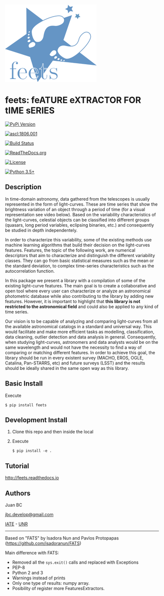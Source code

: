![feets](res/logo_medium.png)

feets: feATURE eXTRACTOR FOR tIME sERIES
========================================

[![PyPi Version](https://badge.fury.io/py/feets.svg)](https://badge.fury.io/py/feets)

[![ascl:1806.001](https://img.shields.io/badge/ascl-1806.001-blue.svg?colorB=262255)](http://ascl.net/1806.001)

[![Build Status](https://travis-ci.org/quatrope/feets.svg?branch=master)](https://travis-ci.org/quatrope/feets)

[![ReadTheDocs.org](https://img.shields.io/badge/docs-passing-brightgreen.svg)](http://feets.readthedocs.io)

[![License](https://img.shields.io/badge/License-MIT-blue.svg)](https://tldrlegal.com/license/mit-license)

[![Python 3.5+](https://img.shields.io/badge/python-3.5+-blue.svg)](https://badge.fury.io/py/feets)

Description
-----------

In time-domain astronomy, data gathered from the telescopes is usually
represented in the form of light-curves. These are time series that show
the brightness variation of an object through a period of time (for a
visual representation see video below). Based on the variability
characteristics of the light-curves, celestial objects can be classified
into different groups (quasars, long period variables, eclipsing
binaries, etc.) and consequently be studied in depth independentely.

In order to characterize this variability, some of the existing methods
use machine learning algorithms that build their decision on the
light-curves features. Features, the topic of the following work, are
numerical descriptors that aim to characterize and distinguish the
different variability classes. They can go from basic statistical
measures such as the mean or the standard deviation, to complex
time-series characteristics such as the autocorrelation function.

In this package we present a library with a compilation of some of the
existing light-curve features. The main goal is to create a
collaborative and open tool where every user can characterize or analyze
an astronomical photometric database while also contributing to the
library by adding new features. However, it is important to highlight
that **this library is not** **restricted to the astronomical field**
and could also be applied to any kind of time series.

Our vision is to be capable of analyzing and comparing light-curves from
all the available astronomical catalogs in a standard and universal way.
This would facilitate and make more efficient tasks as modelling,
classification, data cleaning, outlier detection and data analysis in
general. Consequently, when studying light-curves, astronomers and data
analysts would be on the same wavelength and would not have the
necessity to find a way of comparing or matching different features. In
order to achieve this goal, the library should be run in every existent
survey (MACHO, EROS, OGLE, Catalina, Pan-STARRS, etc) and future surveys
(LSST) and the results should be ideally shared in the same open way as
this library.

Basic Install
-------------

Execute

``` {.sourceCode .bash}
$ pip install feets
```

Development Install
-------------------

1.  Clone this repo and then inside the local
2.  Execute

    ``` {.sourceCode .bash}
    $ pip install -e .
    ```

Tutorial
--------

<http://feets.readthedocs.io>

Authors
-------

Juan BC

<jbc.develop@gmail.com>

[IATE](http://iate.oac.uncor.edu/) - [UNR](http://unr.edu.ar/)

------------------------------------------------------------------------

Based on "FATS" by Isadora Nun and Pavlos Protopapas
(<https://github.com/isadoranun/FATS>)

Main difference with FATS:

-   Removed all the `sys.exit()` calls and replaced with Exceptions
-   PEP-8
-   Python 2 and 3
-   Warnings instead of prints
-   Only one type of results: numpy array.
-   Posibility of register more FeaturesExtractors.

